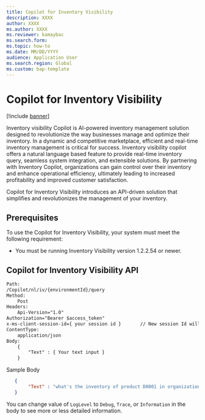 ```yaml
---
title: Copilot for Inventory Visibility
description: XXXX
author: XXXX
ms.author: XXXX
ms.reviewer: kamaybac
ms.search.form:
ms.topic: how-to
ms.date: MM/DD/YYYY
audience: Application User
ms.search.region: Global
ms.custom: bap-template
---
```



# Copilot for Inventory Visibility

[!include [banner](../includes/banner.md)]

Inventory visibility Copilot is AI-powered inventory management solution designed to revolutionize the way businesses manage and optimize their inventory. In a dynamic and competitive marketplace, efficient and real-time inventory management is critical for success. Inventory visibility copilot offers a natural language based feature to provide real-time inventory query, seamless system integration, and extensible solutions. By partnering with Inventory Copilot, organizations can gain control over their inventory and enhance operational efficiency, ultimately leading to increased profitability and improved customer satisfaction. 

Copilot for Inventory Visibility introduces an API-driven solution that simplifies and revolutionizes the management of your inventory.

## Prerequisites

To use the Copilot for Inventory Visibility, your system must meet the following requirement:

- You must be running Inventory Visibility version 1.2.2.54 or newer.

## Copilot for Inventory Visibility API

```txt
Path:
/Copilot/nl/iv/{environmentId}/query
Method:
    Post
Headers:
    Api-Version="1.0"
Authorization="Bearer $access_token"
x-ms-client-session-id={ your session id }       // New session Id will clear chat history. 
ContentType:
    application/json
Body:
    {
        "Text" : { Your text input }
    }
```

Sample Body

```json
   {
        "Text" : "what's the inventory of product D0001 in organization usmf, site 1, location 11"
   }
```

You can change value of `LogLevel` to `Debug`, `Trace`, or `Information` in the body to see more or less detailed information.
